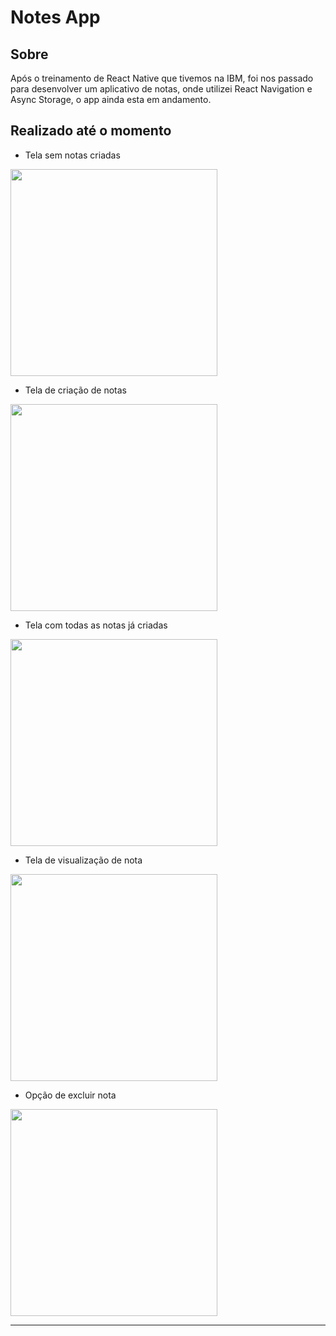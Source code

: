 # Notes App

## Sobre

Após o treinamento de React Native que tivemos na IBM, foi nos passado para desenvolver um aplicativo de notas, onde utilizei React Navigation e Async Storage, o app ainda esta em andamento.

## Realizado até o momento

- Tela sem notas criadas

<img width="331" src="src/img/tela1.png">

- Tela de criação de notas

<img width="331" src="src/img/tela2.png">

- Tela com todas as notas já criadas

<img width="331" src="src/img/tela3.png">

- Tela de visualização de nota

<img width="331" src="src/img/tela4.png">

- Opção de excluir nota

<img width="331" src="src/img/tela5.png">


---

